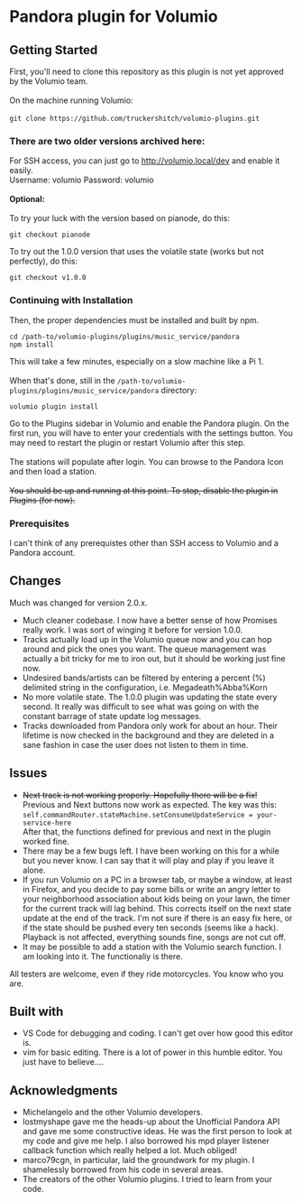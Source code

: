# Pandora plugin for Volumio

## Getting Started

First, you'll need to clone this repository as this plugin is not yet approved by the Volumio team.<br/>
<br/>
On the machine running Volumio:<br/>
<br/>
`git clone https://github.com/truckershitch/volumio-plugins.git`<br/>

### There are two older versions archived here:

For SSH access, you can just go to http://volumio.local/dev and enable it easily.<br/>
Username: volumio Password: volumio<br/>
<br/>
<b>Optional:</b><br/>
<br/>
To try your luck with the version based on pianode, do this:

`git checkout pianode`

To try out the 1.0.0 version that uses the volatile state (works but not perfectly), do this:

`git checkout v1.0.0`

### Continuing with Installation

Then, the proper dependencies must be installed and built by npm.

`cd /path-to/volumio-plugins/plugins/music_service/pandora`<br/>
`npm install`

This will take a few minutes, especially on a slow machine like a Pi 1.<br/>
<br/>
When that's done, still in the `/path-to/volumio-plugins/plugins/music_service/pandora` directory:

`volumio plugin install`

Go to the Plugins sidebar in Volumio and enable the Pandora plugin.  On the first run, you will have to enter your credentials with the settings button.  You may need to restart the plugin or restart Volumio after this step.<br/>
<br/>
The stations will populate after login.  You can browse to the Pandora Icon and then load a station.<br/>
<br/>
~~You should be up and running at this point.  To stop, disable the plugin in Plugins (for now).~~<br/>

### Prerequisites

I can't think of any prerequistes other than SSH access to Volumio and a Pandora account.<br/>

## Changes

Much was changed for version 2.0.x.

* Much cleaner codebase.  I now have a better sense of how Promises really work.  I was sort of winging it before for version 1.0.0.
* Tracks actually load up in the Volumio queue now and you can hop around and pick the ones you want.  The queue management was actually a bit tricky for me to iron out, but it should be working just fine now.
* Undesired bands/artists can be filtered by entering a percent (%) delimited string in the configuration, i.e. Megadeath%Abba%Korn
* No more volatile state.  The 1.0.0 plugin was updating the state every second.  It really was difficult to see what was going on with the constant barrage of state update log messages.
* Tracks downloaded from Pandora only work for about an hour.  Their lifetime is now checked in the background and they are deleted in a sane fashion in case the user does not listen to them in time.

## Issues

* ~~Next track is not working properly.  Hopefully there will be a fix!~~<br/>
Previous and Next buttons now work as expected.  The key was this:<br/>
`self.commandRouter.stateMachine.setConsumeUpdateService = your-service-here`<br/>
After that, the functions defined for previous and next in the plugin worked fine.
* There may be a few bugs left.  I have been working on this for a while but you never know.  I can say that it will play and play if you leave it alone.
* If you run Volumio on a PC in a browser tab, or maybe a window, at least in Firefox, and you decide to pay some bills or write an angry letter to your neighborhood association about kids being on your lawn, the timer for the current track will lag behind.  This corrects itself on the next state update at the end of the track.  I'm not sure if there is an easy fix here, or if the state should be pushed every ten seconds (seems like a hack).  Playback is not affected, everything sounds fine, songs are not cut off.
* It may be possible to add a station with the Volumio search function.  I am looking into it.  The functionaliy is there.

All testers are welcome, even if they ride motorcycles.  You know who you are.

## Built with

* VS Code for debugging and coding.  I can't get over how good this editor is.
* vim for basic editing.  There is a lot of power in this humble editor.  You just have to believe....

## Acknowledgments

* Michelangelo and the other Volumio developers.
* lostmyshape gave me the heads-up about the Unofficial Pandora API and gave me some constructive ideas.  He was the first person to look at my code and give me help.  I also borrowed his mpd player listener callback function which really helped a lot.  Much obliged!
* marco79cgn, in particular, laid the groundwork for my plugin.  I shamelessly borrowed from his code in several areas.
* The creators of the other Volumio plugins.  I tried to learn from your code.
